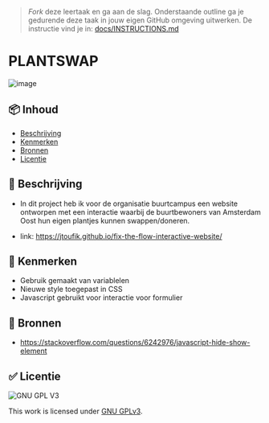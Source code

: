 > _Fork_ deze leertaak en ga aan de slag. 
Onderstaande outline ga je gedurende deze taak in jouw eigen GitHub omgeving uitwerken. 
De instructie vind je in: [docs/INSTRUCTIONS.md](docs/INSTRUCTIONS.md)

# PLANTSWAP 
<!-- Geef je project een titel en schrijf in één zin wat het is -->

![image](https://user-images.githubusercontent.com/112856590/214436449-469ad549-7a2e-4bdb-8a6d-9e7fd611d220.png)

## 📦 Inhoud

  * [Beschrijving](#beschrijving)
  * [Kenmerken](#kenmerken)
  * [Bronnen](#bronnen)
  * [Licentie](#licentie)
  

## 📝 Beschrijving 

- In dit project heb ik voor de organisatie buurtcampus een website ontworpen met een interactie waarbij de buurtbewoners van Amsterdam Oost hun eigen plantjes kunnen swappen/doneren.

* link:  https://jtoufik.github.io/fix-the-flow-interactive-website/

## 📍 Kenmerken 

* Gebruik gemaakt van variablelen
* Nieuwe style toegepast in CSS
* Javascript gebruikt voor interactie voor formulier

<!-- Bij Kenmerken staat welke technieken zijn gebruikt en hoe. Wat is de HTML structuur? Wat zijn de belangrijkste dingen in CSS? Wat is er met Javascript gedaan en hoe? Misschien heb je een framwork of library gebruikt? -->

## 📖 Bronnen  

* https://stackoverflow.com/questions/6242976/javascript-hide-show-element

## ✅ Licentie

![GNU GPL V3](https://www.gnu.org/graphics/gplv3-127x51.png)

This work is licensed under [GNU GPLv3](./LICENSE).
